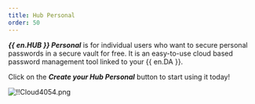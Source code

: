 ```yaml
---
title: Hub Personal
order: 50
---
```

***{{ en.HUB }} Personal*** is for individual users who want to secure personal passwords in a secure vault for free. It is an easy-to-use cloud based password management tool linked to your {{ en.DA }}.

Click on the ***Create your Hub Personal*** button to start using it today!

![!!Cloud4054.png](https://webdevolutions.azureedge.net/docs/en/cloud/Cloud4054.png)
